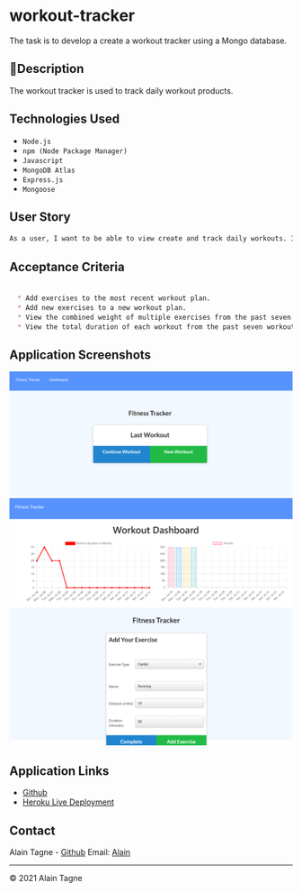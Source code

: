 # workout-tracker

The task is to develop a create a workout tracker using a Mongo database.

## 📝Description

The workout tracker is used to track daily workout products. 

## Technologies Used

* `Node.js`
* `npm (Node Package Manager)`
* `Javascript`
* `MongoDB Atlas`
* `Express.js`
* `Mongoose`

## User Story

```md
As a user, I want to be able to view create and track daily workouts. I want to be able to log multiple exercises in a workout on a given day. I should also be able to track the name, type, weight, sets, reps, and duration of exercise. If the exercise is a cardio exercise, I should be able to track my distance traveled.

```

## Acceptance Criteria

```md

  * Add exercises to the most recent workout plan.
  * Add new exercises to a new workout plan.
  * View the combined weight of multiple exercises from the past seven workouts on the `stats` page.
  * View the total duration of each workout from the past seven workouts on the `stats` page.
```

## Application Screenshots

![fitnessTracker](./public/images/fitnessTracker.png)
![fitnessTracker](./public/images/dashboard.png)
![fitnessTracker](./public/images/addExercise.png)

## Application Links
* [Github](https://github.com/AlCharl88/workout-tracker)
* [Heroku Live Deployment]()

## Contact 

Alain Tagne - [Github](https://github.com/AlCharl88) Email: [Alain](mailto:alctagne@gmail.com) 

---

&copy; 2021 Alain Tagne